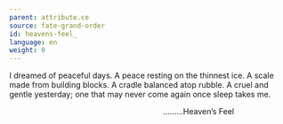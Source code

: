 ```yaml
---
parent: attribute.ce
source: fate-grand-order
id: heavens-feel_
language: en
weight: 0
---
```


I dreamed of peaceful days.
A peace resting on the thinnest ice. A scale made from building blocks. A cradle balanced atop rubble.
A cruel and gentle yesterday; one that may never come again once sleep takes me.

<span style="float:right;margin-right:100px;">………Heaven’s Feel</span><br />
